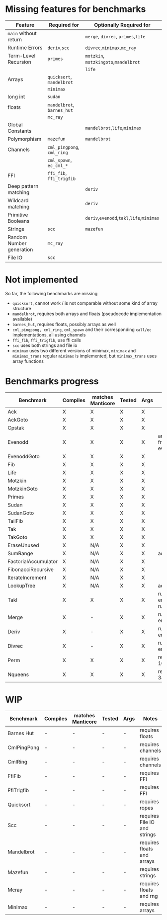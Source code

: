 # Missing features for benchmarks

| Feature                       | Required for               | Optionally Required for                  |
| ----------------------------- | -------------------------- | ---------------------------------------- |
| `main` without return         |                            | `merge`, `divrec`, `primes`,`life`       |
| Runtime Errors                | `deriv`,`scc`              | `divrec`,`minimax`,`mc_ray`              |
| Term-Level Recursion          | `primes`                   | `motzkin`, `motzkingoto`,`mandelbrot`    |
|                               |                            | `life`                                   |
| Arrays                        | `quicksort`, `mandelbrot`  |                                          |
|                               | `minimax`                  |                                          |
| long int                      | `sudan`                    |                                          |
| floats                        | `mandelbrot`, `barnes_hut` |                                          |
|                               | `mc_ray`                   |                                          |
| Global Constants              |                            | `mandelbrot`,`life`,`minimax`            |
| Polymorphism                  | `mazefun`                  | `mandelbrot`                             |
| Channels                      | `cml_pingpong`, `cml_ring` |                                          |
|                               | `cml_spawn`, `ec_cml_*`    |                                          |
| FFI                           | `ffi_fib`, `ffi_trigfib`   |                                          |
| Deep pattern matching         |                            | `deriv`                                  |
| Wildcard matching             |                            | `deriv`                                  |
| Primitive Booleans            |                            | `deriv`,`evenodd`,`takl`,`life`,`minimax`|
| Strings                       | `scc`                      | `mazefun`                                |
| Random Number generation      | `mc_ray`                   |                                          |
| File IO                       | `scc`                      |                                          |

# Not implemented

So far, the following benchmarks are missing

* `quicksort`, cannot work / is not comparable without some kind of array structure
* `mandelbrot`, requires both arrays and floats (pseudocode implementation available)
* `barnes_hut`, requires floats, possibly arrays as well
* `cml_pingpong, cml_ring`, `cml_spawn` and their corresponding `call/ec` implementations, all using channels
* `ffi_fib`, `ffi_trigfib`, use ffi calls
* `scc` uses both strings and file io
* `minimax` uses two different versions of minimax, `minimax` and `minimax_trans`
    regular `minimax` is implemented, but `minimax_trans` uses array functions

# Benchmarks progress

| Benchmark             | Compiles  | matches Manticore | Tested | Args | Notes                            |
| --------------------- | --------- | ----------------- | ------ | ---- | -------------------------------- |
| Ack                   | X         | X                 | X      | X    |                                  |
| AckGoto               | X         | X                 | X      | X    |                                  |
| Cpstak                | X         | X                 | X      | X    |                                  |
| Evenodd               | X         | X                 | X      | X    | args differ from evenoddGoto     |
| EvenoddGoto           | X         | X                 | X      | X    |                                  |
| Fib                   | X         | X                 | X      | X    |                                  |
| Life                  | X         | X                 | X      | X    |                                  |
| Motzkin               | X         | X                 | X      | X    |                                  |
| MotzkinGoto           | X         | X                 | X      | X    |                                  |
| Primes                | X         | X                 | X      | X    |                                  |
| Sudan                 | X         | X                 | X      | X    |                                  |
| SudanGoto             | X         | X                 | X      | X    |                                  |
| TailFib               | X         | X                 | X      | X    |                                  |
| Tak                   | X         | X                 | X      | X    |                                  |
| TakGoto               | X         | X                 | X      | X    |                                  |
| EraseUnused           | X         | N/A               | X      | X    |                                  |
| SumRange              | X         | N/A               | X      | X    | added iters                      |
| FactorialAccumulator  | X         | N/A               | X      | X    |                                  |
| FibonacciRecursive    | X         | N/A               | X      | X    |                                  |
| IterateIncrement      | X         | N/A               | X      | X    |                                  |
| LookupTree            | X         | N/A               | X      | X    | added iters                      |
| Takl                  | X         | X                 | X      | X    | runtime errors, long runtime     |
| Merge                 | X         | -                 | X      | X    | runtime errors                   |
| Deriv                 | X         | -                 | X      | X    | runtime errors                   |
| Divrec                | X         | -                 | X      | X    | runtime errors                   |
| Perm                  | X         | X                 | X      | X    | requires 105mb heap              |
| Nqueens               | X         | X                 | X      | X    | requires 347mb heap              |

# WIP

| Benchmark             | Compiles  | matches Manticore | Tested | Args | Notes                            |
| --------------------- | --------- | ----------------- | ------ | ---- | -------------------------------- |
| Barnes Hut            | -         | -                 | -      | -    | requires floats                  |
| CmlPingPong           | -         | -                 | -      | -    | requires channels                |
| CmlRing               | -         | -                 | -      | -    | requires channels                |
| FfiFib                | -         | -                 | -      | -    | requires FFI                     |
| FfiTrigfib            | -         | -                 | -      | -    | requires FFI                     |
| Quicksort             | -         | -                 | -      | -    | requires ropes                   |
| Scc                   | -         | -                 | -      | -    | requires File IO and strings     |
| Mandelbrot            | -         | -                 | -      | -    | requires floats and arrays       |
| Mazefun               | -         | -                 | -      | -    | requires strings                 |
| Mcray                 | -         | -                 | -      | -    | requires floats and rng          |
| Minimax               | -         | -                 | -      | -    | requires arrays                  |
